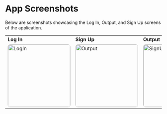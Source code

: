 # App Screenshots

Below are screenshots showcasing the Log In, Output, and Sign Up screens of the application.

<table>
  <tr>
    <td><strong>Log In</strong></td>
    <td><strong>Sign Up</strong></td>
    <td><strong>Output</strong></td>

  </tr>
  <tr>
    <td>
      <img src="https://github.com/user-attachments/assets/3b4a5979-84df-4ec0-99c7-22ed7dfd3688" alt="LogIn" width="200" style="border: 1px solid #ccc; border-radius: 8px;" />
    </td>
    <td>
      <img src="https://github.com/user-attachments/assets/db051dc8-1b5d-4f8e-bcb8-e888d6a89e17" alt="Output" width="200" style="border: 1px solid #ccc; border-radius: 8px;" />
    </td>
    <td>
      <img src="https://github.com/user-attachments/assets/f6680695-0bc1-4c97-8c46-d243e9632737" alt="SignUp" width="200" style="border: 1px solid #ccc; border-radius: 8px;" />
    </td>
  </tr>
</table>
